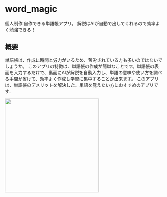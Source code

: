 # word_magic

個人制作
自作できる単語帳アプリ。
解説はAIが自動で出してくれるので効率よく勉強できる！

## 概要
単語帳は、作成に時間と労力がいるため、苦労されている方も多いのではないでしょうか。
このアプリの特徴は、単語帳の作成が簡単なことです。単語帳の表面を入力するだけで、裏面にAIが解説を自動入力し、単語の意味や使い方を調べる手間が省けて、効率よく作成し学習に集中することが出来ます。
このアプリは、単語帳のデメリットを解決した、単語を覚えたい方におすすめのアプリです.

<img src='[https://github.com/matsurasoua/WordMagic/assets/125346986/066c5067-f960-432f-a57f-d9b33525ee9d](https://github.com/matsurasoua/WordMagic/assets/125346986/85258461-d6d6-45a0-97e7-98ef6fe948c2)https://github.com/matsurasoua/WordMagic/assets/125346986/85258461-d6d6-45a0-97e7-98ef6fe948c2' width='300px'>

